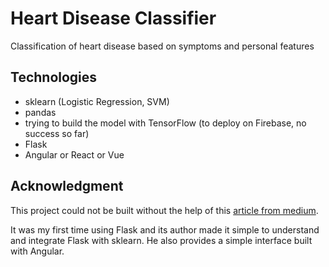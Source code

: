 # Heart Disease Classifier
Classification of heart disease based on symptoms and personal features

## Technologies
- sklearn (Logistic Regression, SVM)
- pandas
- trying to build the model with TensorFlow (to deploy on Firebase, no success so far)
- Flask
- Angular or React or Vue

## Acknowledgment
This project could not be built without the help of this [article from medium](https://medium.com/@dvelsner/deploying-a-simple-machine-learning-model-in-a-modern-web-application-flask-angular-docker-a657db075280).

It was my first time using Flask and its author made it simple to understand and integrate Flask with sklearn.
He also provides a simple interface built with Angular.
